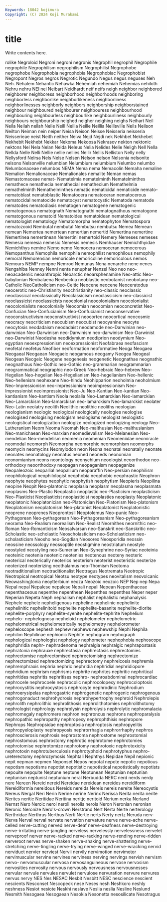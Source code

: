 ```yaml
---
Keywords: 18042 kojimura
Copyright: (C) 2024 Koji Murakami
---
```


# title

Write contents here.



rolike Negroloid Negroni negroni negronis Negrophil negrophil Negrophile negrophile Negrophilism
negrophilism Negrophilist Negrophobe negrophobe Negrophobia negrophobia Negrophobiac Negrophobist Negropont Negros
negros Negrotic Negundo Negus negus neguses Neh Neh. Nehalem Nehantic
Nehawka Nehemiah nehemiah Nehemias nehiloth Nehru nehru NEI nei Neibart
Neidhardt neif neifs neigh neighbor neighbored neighborer neighboress neighborhood neighborhoods
neighboring neighborless neighborlike neighborlikeness neighborliness neighborlinesses neighborly neighbors neighborship neighborstained
neighbour neighboured neighbourer neighbouress neighbourhood neighbouring neighbourless neighbourlike neighbourliness neighbourly
neighbours neighbourship neighed neigher neighing neighs Neihart Neil Neila Neilah
neilah Neile Neill Neilla Neille Neillia Neillsville Neils Neilson Neilton
Neiman nein neiper Neisa Neison Neisse Neisseria neisseria Neisserieae neist
Neith neither Neiva Nejd Nejdi nek Nekhbet Nekhebet Nekhebit Nekhebt
Nekkar Nekoma Nekoosa Nekrasov nekton nektonic nektons Nel Nela Nelan
Nelda Neleus Nelia Nelides Nelie Neligh Nell Nella Nellda Nelle
Nelli Nellie nellie nellies Nellir Nellis Nelliston Nelly nelly Nellysford
Nelrsa Nels Nelse Nelsen Nelson nelson Nelsonia nelsonite nelsons Nelsonville
nelumbian Nelumbium nelumbium Nelumbo nelumbo Nelumbonaceae nelumbos NEMA Nema nema
Nemacolin Nemaha nemaline Nemalion Nemalionaceae Nemalionales nemalite Neman nemas Nemastomaceae
nemat- Nematelmia nematelminth Nematelminthes nemathece nemathecia nemathecial nemathecium Nemathelmia nemathelminth
Nemathelminthes nematic nematicidal nematicide nemato- nematoblast nematoblastic Nematocera nematoceran nematocerous
nematocidal nematocide nematocyst nematocystic Nematoda nematode nematodes nematodiasis nematogen nematogene
nematogenic nematogenous nematognath Nematognathi nematognathous nematogone nematogonous nematoid Nematoidea nematoidean
nematological nematologist nematology Nematomorpha nematophyton Nematospora nematozooid Nembutal nembutal Nembutsu
nembutsu Nemea Nemean nemean Nemertea nemertean nemertian nemertid Nemertina nemertine
Nemertinea nemertinean Nemertini nemertoid Nemery Nemeses nemeses Nemesia nemesia nemesic
Nemesis nemesis Nemhauser Nemichthyidae Nemichthys nemine Nemo nemo Nemocera nemoceran
nemocerous Nemopanthus Nemophila nemophila nemophilist nemophilous nemophily nemoral Nemorensian nemoricole
nemoricoline nemoricolous nemos Nemours NEMP nempne Nemrod Nemunas Nena nenarche
nene nenes Nengahiba Nenney Nenni nenta nenuphar Nenzel Neo neo
neo- neoacademic neoanthropic Neoarctic neoarsphenamine Neo-attic Neo-babylonian Neobalaena Neobeckia neoblastic
neobotanist neobotany neo-Catholic NeoCatholicism neo-Celtic Neocene neocene Neoceratodus neocerotic neo-Christianity
neochristianity neo-classic neoclassic neoclassical neoclassically Neoclassicism neoclassicism neo-classicist neoclassicist neoclassicists
neocolonial neocolonialism neocolonialist neocolonialists neocolonially Neocomian neocomian neoconcretist Neo-Confucian Neo-Confucianism
Neo-Confucianist neoconservative neoconstructivism neoconstructivist neocortex neocortical neocosmic neocracy neocriticism neocubism
neocubist neocyanine neocyte neocytosis neodadaism neodadaist neodamode neo-Darwinian neo-darwinian Neo-Darwinism
neo-Darwinism neo-darwinism Neo-Darwinist neo-Darwinist Neodesha neodidymium neodiprion neodymium Neo-egyptian neoexpressionism
neoexpressionist Neofabraea neofascism neofetal neofetus Neofiber neoformation neoformative Neoga Neogaea
Neogaeal Neogaean Neogaeic neogamous neogamy Neogea Neogeal Neogean Neogeic Neogene
neogenesis neogenetic Neognathae neognathic neognathous Neo-Gothic neo-Gothic neo-grammarian neogrammarian neogrammatical
neographic neo-Greek Neo-hebraic Neo-hebrew Neo-Hegelian Neo-hegelian Neo-Hegelianism Neo-hegelianism Neo-hellenic Neo-hellenism
neohexane Neo-hindu Neohipparion neoholmia neoholmium Neo-Impressionism neo-impressionism neoimpressionism Neo-Impressionist neoimpressionist
Neo-Ju Neo-Kantian Neo-kantian Neo-kantianism Neo-kantism Neola neolalia Neo-Lamarckian Neo-lamarckian Neo-Lamarckism
Neo-lamarckism neo-lamarckism Neo-lamarckist neolater Neo-Latin neolatry neolith Neolithic neolithic neoliths
neologian neologianism neologic neological neologically neologies neologise neologised neologising neologism
neologisms neologist neologistic neologistical neologization neologize neologized neologizing neology Neo-Lutheranism
Neom Neoma Neomah Neo-malthusian Neo-malthusianism Neo-manichaean Neo-marxian neomedievalism Neo-Melanesian Neo-mendelian
Neo-mendelism neomenia neomenian Neomeniidae neomiracle neomodal neomorph Neomorpha neomorphic neomorphism
neomorphs neomycin neomycins Neomylodon neon Neona neonatal neonatally neonate neonates
neonatology neonatus neoned neoneds neonomian neonomianism neons neontology neonychium neoologist
neoorthodox neo-orthodoxy neoorthodoxy neopagan neopaganism neopaganize Neopaleozoic neopallial neopallium neoparaffin
Neo-persian neophilism neophilological neophilologist neophobia neophobic neophrastic Neophron neophyte neophytes
neophytic neophytish neophytism Neopieris Neopilina neopine Neopit Neo-plantonic neoplasia neoplasm
neoplasma neoplasmata neoplasms Neo-Plastic Neoplastic neoplastic neo-Plasticism neoplasticism Neo-Plasticist Neoplasticist
neoplasticist neoplasties neoplasty Neoplatonic neoplatonic Neoplatonician neo-Platonician Neo-Platonism Neo-platonism Neoplatonism
neoplatonism Neo-platonist Neoplatonist Neoplatonistic neoprene neoprenes Neoprontosil Neoptolemus Neo-punic Neo-Pythagorean
Neo-pythagorean Neo-Pythagoreanism Neo-pythagoreanism neorama Neo-Realism neorealism Neo-Realist Neornithes neornithic neo-Roman
Neo-Romanticism Neosalvarsan neo-Sanskrit neo-Sanskritic neo-Scholastic neo-scholastic Neoscholasticism neo-Scholasticism neo-scholasticism Neosho
neo-Sogdian Neosorex Neosporidia neossin neossine neossology neossoptile neostigmine neostriatum neostyle
neostyled neostyling neo-Sumerian Neo-Synephrine neo-Syriac neoteinia neoteinic neotenia neotenic neotenies
neotenous neoteny neoteric neoterical neoterically neoterics neoterism neoterist neoteristic neoterize
neoterized neoterizing neothalamus neo-Thomism Neotoma neotraditionalism neotraditionalist Neotragus Neotremata Neotropic
Neotropical neotropical Neotsu neotype neotypes neovitalism neovolcanic Neowashingtonia neoytterbium neoza
Neozoic neozoic NEP Nep nep Nepa Nepal nepal Nepalese nepalese
Nepali nepali Nepean Nepenthaceae nepenthaceous nepenthe nepenthean Nepenthes nepenthes Neper
neper Neperian Nepeta Neph nephalism nephalist nephalistic nephanalysis Nephele nephele
nepheligenous nepheline nephelinic nephelinite nephelinitic nephelinitoid nephelite nephelite-basanite nephelite-diorite nephelite-porphyry
nephelite-syenite nephelite-tephrite Nephelium nephelo- nephelognosy nepheloid nephelometer nephelometric nephelometrical nephelometrically
nephelometry nephelorometer nepheloscope nephesh nephew nephews nephewship Nephi Nephila nephilim
Nephilinae nephionic Nephite nephogram nephograph nephological nephologist nephology nephometer nephophobia
nephoscope nephphridia nephr- nephradenoma nephralgia nephralgic nephrapostasis nephratonia nephrauxe nephrectasia
nephrectasis nephrectomies nephrectomise nephrectomised nephrectomising nephrectomize nephrectomized nephrectomizing nephrectomy nephrelcosis
nephremia nephremphraxis nephria nephric nephridia nephridial nephridiopore nephridium nephrism nephrisms
nephrite nephrites nephritic nephritical nephritides nephritis nephritises nephro- nephroabdominal nephrocardiac
nephrocele nephrocoele nephrocolic nephrocolopexy nephrocoloptosis nephrocystitis nephrocystosis nephrocyte nephrodinic Nephrodium
nephroerysipelas nephrogastric nephrogenetic nephrogenic nephrogenous nephrogonaduct nephrohydrosis nephrohypertrophy nephroid Nephrolepis
nephrolith nephrolithic nephrolithosis nephrolithotomies nephrolithotomy nephrologist nephrology nephrolysin nephrolysis nephrolytic
nephromalacia nephromegaly nephromere nephron nephroncus nephrons nephroparalysis nephropathic nephropathy nephropexy
nephrophthisis nephropore Nephrops Nephropsidae nephroptosia nephroptosis nephropyelitis nephropyeloplasty nephropyosis nephrorrhagia
nephrorrhaphy nephros nephrosclerosis nephrosis nephrostoma nephrostome nephrostomial nephrostomous nephrostomy nephrotic
nephrotome nephrotomies nephrotomise nephrotomize nephrotomy nephrotoxic nephrotoxicity nephrotoxin nephrotuberculosis nephrotyphoid
nephrotyphus nephro-ureterectomy nephrozymosis Nephtali Nephthys Nepidae Nepil nepionic nepit nepman
nepmen Neponset Nepos nepotal nepote nepotic nepotious nepotism nepotisms nepotist
nepotistic nepotistical nepotistically nepotists nepouite nepquite Neptune neptune Neptunean Neptunian
neptunian neptunism neptunist neptunium neral Nerbudda NERC nerd nerds nerdy
nere Nereen Nereid nereid Nereidae nereidean nereides nereidiform Nereidiformia nereidous
Nereids nereids Nereis nereis nereite Nereocystis Nereus Nergal Neri Nerin
Nerine nerine Nerinx Nerissa Nerita nerita nerite Nerites neritic Neritidae
Neritina neritjc neritoid Nerium nerka Nerland Nernst Nero Neroic nerol
neroli nerolis nerols Neron Neronian neronian Neronic Neronize Nero's-crown Nerstrand
Nert Nerta Nerte nerterology Nerthridae Nerthrus Nerthus Nerti Nertie nerts
Nerty nertz Neruda nerv- Nerva Nerval nerval nervate nervation nervature
nerve nerve-ache nerve-celled nerve-cutting nerved nerve-deaf nerve-deafness nerve-destroying nerve-irritating nerve-jangling
nerveless nervelessly nervelessness nervelet nerveproof nerver nerve-racked nerve-racking nerve-rending nerve-ridden
nerveroot nerves nerve-shaken nerve-shaking nerve-shattering nerve-stretching nerve-tingling nerve-trying nerve-winged nerve-wracking
nervid nerviduct nervier nerviest Nervii nervily nervimotion nervimotor nervimuscular nervine
nervines nerviness nerving nervings nervish nervism nervo- nervomuscular nervosa nervosanguineous
nervose nervosism nervosities nervosity nervous nervously nervousness nervousnesses nervular nervule
nervules nervulet nervulose nervuration nervure nervures nervus nervy NES Nes
NESAC Nesbit Nesbitt NESC nescience nescient nescients Nesconset Nescopeck nese
Neses nesh Neshkoro neshly neshness Nesiot nesiote Neskhi neslave Neslia
neslia Nesline Neslund Nesmith Nesogaea Nesogaean Nesokia Nesonetta nesosilicate Nesotragus
